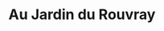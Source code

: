 ---
title: "Au Jardin du Rouvray"
url: /saint-etienne-du-rouvray/au-jardin-du-rouvray/
shop: charcuterie
---